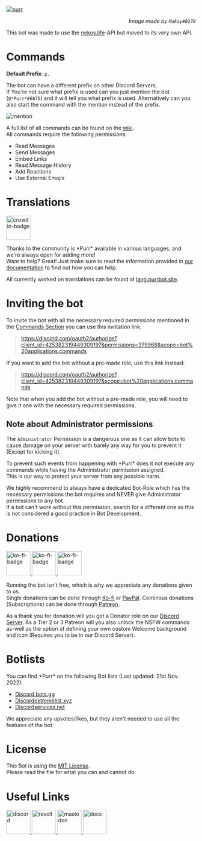 <!-- Images -->
[purr]: https://purrbot.site/assets/img/github/purr.webp
[mention]: https://purrbot.site/assets/img/github/mention.webp

<!-- Website links -->
[website]: https://purrbot.site
[discord]: https://purrbot.site/discord
[translations]: https://lang.purrbot.site
[commands]: https://docs.purrbot.site/bot/commands
[translate]: https://docs.purrbot.site/contribute/translate

<!-- GitHub links -->
[license]: https://github.com/purrbot-site/PurrBot/blob/master/LICENSE

<!-- Other links -->
[nekos.life]: https://nekos.life

[ko-fi]: https://ko-fi.com/andre_601
[patreon]: https://patreon.com/andre_601
[paypal]: https://purrbot.site/donate

<!-- Botlists -->  
[discord_bots_gg]: https://discord.bots.gg/bots/425382319449309197  
[discordextremelist_xyz]: https://discordextremelist.xyz/bots/purr
[discordservices_net]: https://dbot.page/purr

<!--Start of README content -->

[![purr]][website]  
<p align="right"><i>Image made by <code>Makay#0270</code></i></p>

This bot was made to use the [nekos.life]-API but moved to its very own API.

# Commands

**Default Prefix**: `p.`

The bot can have a different prefix on other Discord Servers.  
If You're not sure what prefix is used can you just mention the bot (`@*Purr*#6875`) and it will tell you what prefix is used. Alternatively can you also start the command with the mention instead of the prefix.

![mention]

A full list of all commands can be found on the [wiki][commands].  
All commands require the following permissions:  
- Read Messages
- Send Messages
- Embed Links
- Read Message History
- Add Reactions
- Use External Emojis

# Translations

<a href="https://lang.purrbot.site" target="_blank">
  <img src="https://cdn.jsdelivr.net/npm/@intergrav/devins-badges@2/assets/cozy/translate/crowdin_64h.png" height="64" alt="crowdin-badge" title="Translate the bot on Crowdin">
</a>

Thanks to the community is \*Purr\* available in various languages, and we're always open for adding more!  
Want to help? Great! Just make sure to read the information provided in [our documentation][translate] to find out how you can help.

All currently worked on translations can be found at [lang.purrbot.site][translations].

# Inviting the bot

To invite the bot with all the necessary required permissions mentioned in the [Commands Section](#commands) you can use this invitation link:  
> https://discord.com/oauth2/authorize?client_id=425382319449309197&permissions=379968&scope=bot%20applications.commands

If you want to add the bot without a pre-made role, use this link instead:  
> https://discord.com/oauth2/authorize?client_id=425382319449309197&scope=bot%20applications.commands

Note that when you add the bot without a pre-made role, you will need to give it one with the necessary required permissions.

## Note about Administrator permissions

The `Administrator` Permission is a dangerous one as it can allow bots to cause damage on your server with barely any way for you to prevent it (Except for kicking it).

To prevent such events from happening with \*Purr* does it not execute any commands while having the Administrator permission assigned.  
This is our way to protect your server from any possible harm.

We highly recommend to always have a dedicated Bot-Role which has the necessary permissions the bot requires and NEVER give Administrator permissions to any bot.  
If a bot can't work without this permission, search for a different one as this is not considered a good practice in Bot Development.

# Donations

<a href="https://ko-fi.com/andre_601" target="_blank">
  <img src="https://cdn.jsdelivr.net/npm/@intergrav/devins-badges@2/assets/minimal/donate/kofi-plural_vector.svg" height="64" alt="ko-fi-badge" title="Support the bot on Ko-fi">
</a>
<a href="https://patreon.com/andre_601" target="_blank">
  <img src="https://cdn.jsdelivr.net/npm/@intergrav/devins-badges@2/assets/minimal/donate/patreon-plural_vector.svg" height="64" alt="ko-fi-badge" title="Support the bot on Patreon">
</a>
<a href="https://purrbot.site/donate" target="_blank">
  <img src="https://cdn.jsdelivr.net/npm/@intergrav/devins-badges@2/assets/minimal/donate/paypal-plural_vector.svg" height="64" alt="ko-fi-badge" title="Support the bot through PayPal">
</a>

Running the bot isn't free, which is why we appreciate any donations given to us.  
Single donations can be done through [Ko-fi] or [PayPal]. Continous donations (Subscriptions) can be done through [Patreon].

As a thank you for donation will you get a Donator role on our [Discord Server][discord]. As a Tier 2 or 3 Patreon will you also unlock the NSFW commands as-well as the option of defining your own custom Welcome background and icon (Requires you to be in our Discord Server).

# Botlists

You can find \*Purr\* on the following Bot lists (Last updated: 21st Nov. 2022):

- [Discord.bots.gg][discord_bots_gg]
- [Discordextremelist.xyz][discordextremelist_xyz]
- [Discordservices.net][discordservices_net]

We appreciate any upvotes/likes, but they aren't needed to use all the features of the bot.

# License

This Bot is using the [MIT License][license].  
Please read the file for what you can and cannot do.

# Useful Links

<a href="https://purrbot.site/discord" target="_blank">
  <img src="https://cdn.jsdelivr.net/npm/@intergrav/devins-badges@2/assets/minimal/social/discord-plural_vector.svg" height="64" alt="discord" title="Join our Discord Server">
</a>
<a href="https://app.revolt.chat/invite/0N7a55jf" target="_blank">
  <img src="https://cdn.jsdelivr.net/npm/@intergrav/devins-badges@2/assets/minimal/social/revolt-plural_vector.svg" height="64" alt="revolt" title="Join our Revolt Server">
</a>
<a href="https://blobfox.coffee/@purrbot" target="_blank">
  <img src="https://cdn.jsdelivr.net/npm/@intergrav/devins-badges@2/assets/minimal/social/mastodon-plural_vector.svg" height="64" alt="mastodon" title="Follow us on Mastodon">
</a>
<a href="https://docs.purrbot.site/bot" target="_blank">
  <img src="https://cdn.jsdelivr.net/npm/@intergrav/devins-badges@2/assets/minimal/built-with/mkdocs_vector.svg" height="64" alt="docs" title="Read the Documentation">
</a>
